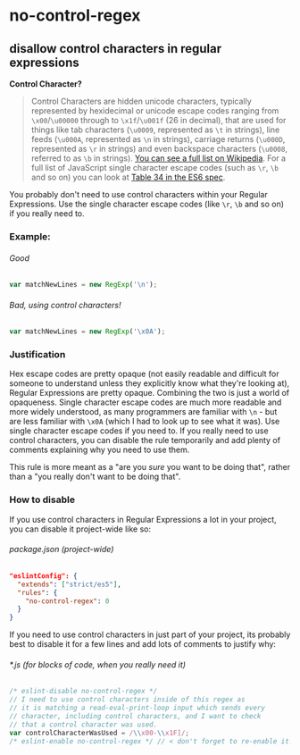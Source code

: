# no-control-regex
## disallow control characters in regular expressions

**Control Character?**
> Control Characters are hidden unicode characters, typically represented by hexidecimal or unicode escape codes ranging from `\x00`/`\u00000` through to `\x1f`/`\u001f` (26 in decimal), that are used for things like tab characters (`\u0009`, represented as `\t` in strings), line feeds (`\u000A`, represented as `\n` in strings), carriage returns (`\u000D`, represented as `\r` in strings) and even backspace characters (`\u0008`, referred to as `\b` in strings). [You can see a full list on Wikipedia](https://en.wikipedia.org/wiki/C0_and_C1_control_codes#C0_.28ASCII_and_derivatives.29). For a full list of JavaScript single character escape codes (such as `\r`, `\b` and so on) you can look at [Table 34 in the ES6 spec](http://www.ecma-international.org/ecma-262/6.0/index.html#table-34).


You probably don't need to use control characters within your Regular Expressions. Use the single character escape codes (like `\r`, `\b` and so on) if you really need to.

### Example:

###### Good
```js
var matchNewLines = new RegExp('\n');
```

###### Bad, using control characters!
```js
var matchNewLines = new RegExp('\x0A');
```

### Justification

Hex escape codes are pretty opaque (not easily readable and difficult for someone to understand unless they explicitly know what they're looking at), Regular Expressions are pretty opaque. Combining the two is just a world of opaqueness. Single character escape codes are much more readable and more widely understood, as many programmers are familiar with `\n` - but are less familiar with `\x0A` (which I had to look up to see what it was). Use single character escape codes if you need to. If you really need to use control characters, you can disable the rule temporarily and add plenty of comments explaining why you need to use them.

This rule is more meant as a "are you _sure_ you want to be doing that", rather than a "you really don't want to be doing that".

### How to disable

If you use control characters in Regular Expressions a lot in your project, you can disable it project-wide like so:

###### package.json (project-wide)
```json
"eslintConfig": {
  "extends": ["strict/es5"],
  "rules": {
    "no-control-regex": 0
  }
}
```

If you need to use control characters in just part of your project, its probably best to disable it for a few lines and add lots of comments to justify why: 

###### \*.js (for blocks of code, when you really need it)
```js
/* eslint-disable no-control-regex */
// I need to use control characters inside of this regex as
// it is matching a read-eval-print-loop input which sends every
// character, including control characters, and I want to check
// that a control character was used.
var controlCharacterWasUsed = /\\x00-\\x1F]/;
/* eslint-enable no-control-regex */ // < don't forget to re-enable it!
```

